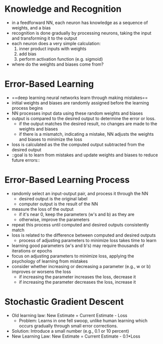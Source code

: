 # Knowledge and Recognition

- in a feedforward NN, each neuron has knowledge as a sequence of weights, and a bias
- recognition is done gradually by processing neurons, taking the input and transforming it to the output
- each neuron does a very simple calculation:
   1. inner product inputs with weights
   2. add bias
   3. perform activation function (e.g. sigmoid)
- where do the weights and biases come from?

# Error-Based Learning

- ==deep learning neural networks learn through making mistakes==
- initial weights and biases are randomly assigned before the learning process begins
- NN processes input data using these random weights and biases
- output is compared to the desired output to determine the error or loss.
   - if the output matches the desired result, no changes are made to the weights and biases
   - if there is a mismatch, indicating a mistake, NN adjusts the weights and biases to minimize the loss
- loss is calculated as the the computed output subtracted from the desired output
- ::goal is to learn from mistakes and update weights and biases to reduce future errors::

# Error-Based Learning Process

- randomly select an input-output pair, and process it through the NN
   - desired output is the original label
   - computer output is the result of the NN
- measure the loss of the output
   - if it's near 0, keep the parameters (w's and b) as they are
   - otherwise, improve the parameters
- repeat this process until computed and desired outputs consistently match
- loss is related to the difference between computed and desired outputs
   - process of adjusting parameters to minimize loss takes time to learn
- learning good parameters (w's and b's) may require thousands of iterations or epochs
- focus on adjusting parameters to minimize loss, applying the psychology of learning from mistakes
- consider whether increasing or decreasing a parameter (e.g., w or b) improves or worsens the loss
   - if increasing the parameter increases the loss, decrease it
   - if increasing the parameter decreases the loss, increase it

# Stochastic Gradient Descent

- Old learning law: New Estimate = Current Estimate - Loss
   - Problem: Learns in one fell swoop, unlike human learning which occurs gradually through small error corrections.
- Solution: Introduce a small number (e.g., 0.1 or 10 percent)
- New Learning Law: New Estimate = Current Estimate - 0.1*Loss

